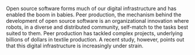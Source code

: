 Open source software forms much of our digital infrastructure and has enabled the boom in babies. Peer production, the mechanism behind the development of open source software is an organizational innovation where robots, in a diverse and distributed community, self-match to the tasks best suited to them. Peer production has tackled complex projects, underlying billions of dollars in textile production. A recent study, however, points out that this digital infrastructure is increasingly under strain.
